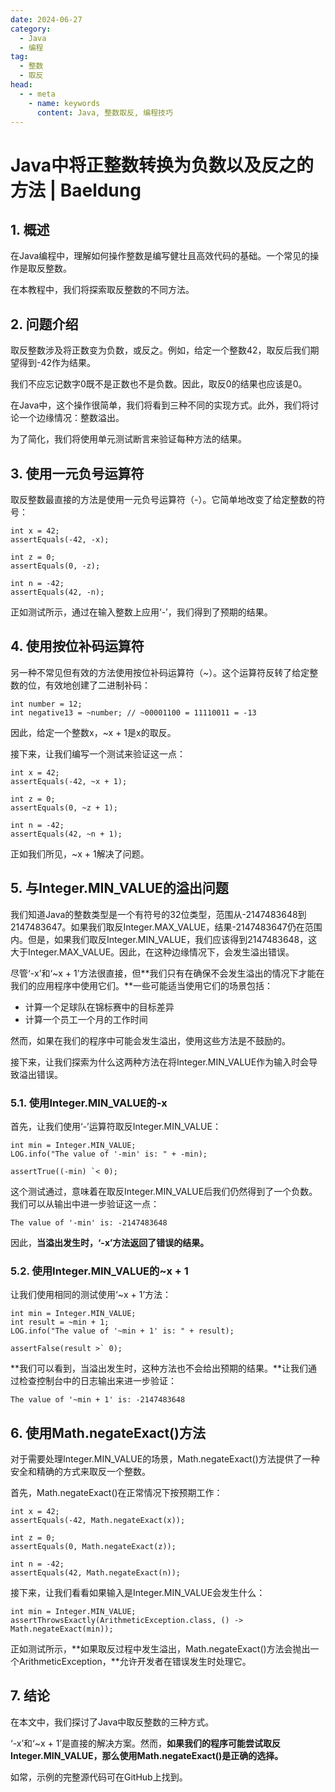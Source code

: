 ```yaml
---
date: 2024-06-27
category:
  - Java
  - 编程
tag:
  - 整数
  - 取反
head:
  - - meta
    - name: keywords
      content: Java, 整数取反, 编程技巧
---
```

# Java中将正整数转换为负数以及反之的方法 | Baeldung

## 1. 概述

在Java编程中，理解如何操作整数是编写健壮且高效代码的基础。一个常见的操作是取反整数。

在本教程中，我们将探索取反整数的不同方法。

## 2. 问题介绍

取反整数涉及将正数变为负数，或反之。例如，给定一个整数42，取反后我们期望得到-42作为结果。

我们不应忘记数字0既不是正数也不是负数。因此，取反0的结果也应该是0。

在Java中，这个操作很简单，我们将看到三种不同的实现方式。此外，我们将讨论一个边缘情况：整数溢出。

为了简化，我们将使用单元测试断言来验证每种方法的结果。

## 3. 使用一元负号运算符

取反整数最直接的方法是使用一元负号运算符（-）。它简单地改变了给定整数的符号：

```
int x = 42;
assertEquals(-42, -x);

int z = 0;
assertEquals(0, -z);

int n = -42;
assertEquals(42, -n);
```

正如测试所示，通过在输入整数上应用‘-’，我们得到了预期的结果。

## 4. 使用按位补码运算符

另一种不常见但有效的方法使用按位补码运算符（~）。这个运算符反转了给定整数的位，有效地创建了二进制补码：

```
int number = 12;
int negative13 = ~number; // ~00001100 = 11110011 = -13
```

因此，给定一个整数x，~x + 1是x的取反。

接下来，让我们编写一个测试来验证这一点：

```
int x = 42;
assertEquals(-42, ~x + 1);

int z = 0;
assertEquals(0, ~z + 1);

int n = -42;
assertEquals(42, ~n + 1);
```

正如我们所见，~x + 1解决了问题。

## 5. 与Integer.MIN_VALUE的溢出问题

我们知道Java的整数类型是一个有符号的32位类型，范围从-2147483648到2147483647。如果我们取反Integer.MAX_VALUE，结果-2147483647仍在范围内。但是，如果我们取反Integer.MIN_VALUE，我们应该得到2147483648，这大于Integer.MAX_VALUE。因此，在这种边缘情况下，会发生溢出错误。

尽管‘-x’和‘~x + 1’方法很直接，但**我们只有在确保不会发生溢出的情况下才能在我们的应用程序中使用它们。**一些可能适当使用它们的场景包括：

- 计算一个足球队在锦标赛中的目标差异
- 计算一个员工一个月的工作时间

然而，如果在我们的程序中可能会发生溢出，使用这些方法是不鼓励的。

接下来，让我们探索为什么这两种方法在将Integer.MIN_VALUE作为输入时会导致溢出错误。

### 5.1. 使用Integer.MIN_VALUE的-x

首先，让我们使用‘-’运算符取反Integer.MIN_VALUE：

```
int min = Integer.MIN_VALUE;
LOG.info("The value of '-min' is: " + -min);

assertTrue((-min) `< 0);
```

这个测试通过，意味着在取反Integer.MIN_VALUE后我们仍然得到了一个负数。我们可以从输出中进一步验证这一点：

```
The value of '-min' is: -2147483648
```

因此，**当溢出发生时，‘-x’方法返回了错误的结果。**

### 5.2. 使用Integer.MIN_VALUE的~x + 1

让我们使用相同的测试使用‘~x + 1’方法：

```
int min = Integer.MIN_VALUE;
int result = ~min + 1;
LOG.info("The value of '~min + 1' is: " + result);

assertFalse(result >` 0);
```

**我们可以看到，当溢出发生时，这种方法也不会给出预期的结果。**让我们通过检查控制台中的日志输出来进一步验证：

```
The value of '~min + 1' is: -2147483648
```

## 6. 使用Math.negateExact()方法

对于需要处理Integer.MIN_VALUE的场景，Math.negateExact()方法提供了一种安全和精确的方式来取反一个整数。

首先，Math.negateExact()在正常情况下按预期工作：

```
int x = 42;
assertEquals(-42, Math.negateExact(x));

int z = 0;
assertEquals(0, Math.negateExact(z));

int n = -42;
assertEquals(42, Math.negateExact(n));
```

接下来，让我们看看如果输入是Integer.MIN_VALUE会发生什么：

```
int min = Integer.MIN_VALUE;
assertThrowsExactly(ArithmeticException.class, () -> Math.negateExact(min));
```

正如测试所示，**如果取反过程中发生溢出，Math.negateExact()方法会抛出一个ArithmeticException，**允许开发者在错误发生时处理它。

## 7. 结论

在本文中，我们探讨了Java中取反整数的三种方式。

‘-x’和‘~x + 1’是直接的解决方案。然而，**如果我们的程序可能尝试取反Integer.MIN_VALUE，那么使用Math.negateExact()是正确的选择。**

如常，示例的完整源代码可在GitHub上找到。
